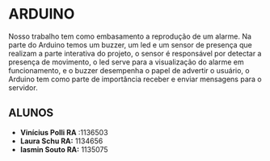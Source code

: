 # ARDUINO
Nosso trabalho tem como embasamento a reprodução de um alarme. Na parte do Arduino temos um buzzer, um led e um sensor de presença que realizam a parte interativa do projeto,  o sensor é responsável por detectar a presença de movimento, o led serve para a visualização do alarme em funcionamento, e o buzzer desempenha o papel de advertir o usuário, o Arduino tem como parte de importância receber e enviar mensagens para o servidor.

## ALUNOS
- **Vinícius Polli RA** :1136503
- **Laura Schu RA:** 1134656
- **Iasmin Souto RA:** 1135075


